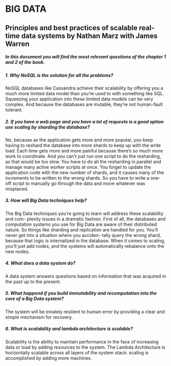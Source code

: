 # BIG DATA 
## Principles and best practices of scalable real-time data systems by Nathan Marz with James Warren

##### In this document you will find the most relevant questions of the chapter 1 and 2 of the book.


##### 1. Why NoSQL is the solution for all the problems?  
NoSQL databases like Cassandra achieve their scalability by offering you a much more limited data model than you’re used to with something like SQL. Squeezing your application into these limited data models can be very complex. And because the databases are mutable, they’re not human-fault tolerant.

##### 2. If you have a web page and you have a lot of requests is a good option use scaling by sharding the database? 
No, because as the application gets more and more popular, you keep having to reshard the database into more shards to keep up with the write load. Each time gets more and more painful because there’s so much more work to coordinate. And you can’t just run one script to do the resharding, as that would be too slow. You have to do all the resharding in parallel and manage many active worker scripts at once. You forget to update the application code with the new number of shards, and it causes many of the increments to be written to the wrong shards. So you have to write a one-off script to manually go through the data and move whatever was misplaced.


##### 3. How will Big Data techniques help?
The Big Data techniques you’re going to learn will address these scalability and com- plexity issues in a dramatic fashion. First of all, the databases and computation systems you use for Big Data are aware of their distributed nature. So things like sharding and replication are handled for you. You’ll never get into a situation where you acciden- tally query the wrong shard, because that logic is internalized in the database. When it comes to scaling, you’ll just add nodes, and the systems will automatically rebalance onto the new nodes.

##### 4. What does a data system do?
A data system answers questions based on information that was acquired in the past up to the present.

##### 5. What happend if you build immutability and recomputation into the core of a Big Data system?  
The system will be innately resilient to human error by providing a clear and simple mechanism for recovery.

##### 6. What is scalability and lambda architecture is scalable?
Scalability is the ability to maintain performance in the face of increasing data or load by adding resources to the system. The Lambda Architecture is horizontally scalable across all layers of the system stack: scaling is accomplished by adding more machines.
